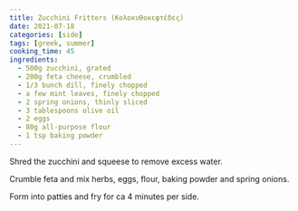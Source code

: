 ```yaml
---
title: Zucchini Fritters (Κολοκυθοκεφτέδες)
date: 2021-07-18
categories: [side]
tags: [greek, summer]
cooking_time: 45
ingredients:
  - 500g zucchini, grated
  - 200g feta cheese, crumbled
  - 1/3 bunch dill, finely chopped
  - a few mint leaves, finely chopped
  - 2 spring onions, thinly sliced
  - 3 tablespoons olive oil
  - 2 eggs
  - 80g all-purpose flour
  - 1 tsp baking powder
---
```


Shred the zucchini and squeese to remove excess water.

Crumble feta and mix herbs, eggs, flour, baking powder and spring onions.

Form into patties and fry for ca 4 minutes per side.
